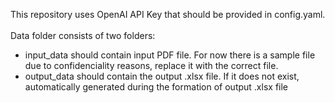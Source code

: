 This repository uses OpenAI API Key that should be provided in config.yaml.<br /><br />
Data folder consists of two folders:
- input_data should contain input PDF file. For now there is a sample file due to confidenciality reasons, replace it with the correct file.
- output_data should contain the output .xlsx file. If it does not exist, automatically generated during the formation of output .xlsx file
